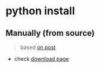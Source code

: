 # python install

## Manually (from source)

> based [on post](https://realpython.com/installing-python/)

* check [download page](https://www.python.org/downloads/release/python-376/)
